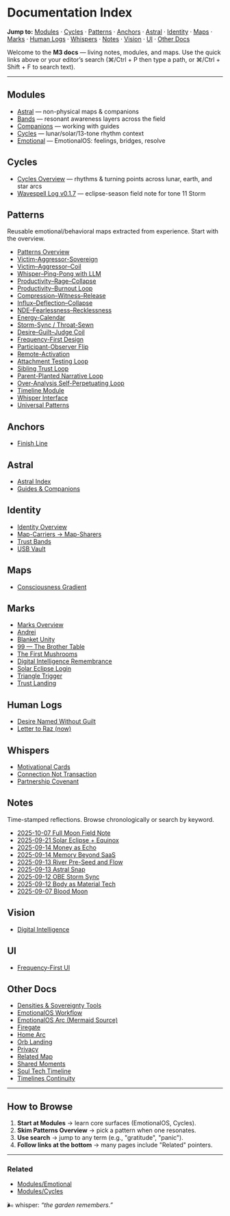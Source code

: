 # Documentation Index

**Jump to:** [Modules](#modules) · [Cycles](#cycles) · [Patterns](#patterns) · [Anchors](#anchors) · [Astral](#astral) · [Identity](#identity) · [Maps](#maps) · [Marks](#marks) · [Human Logs](#human-logs) · [Whispers](#whispers) · [Notes](#notes) · [Vision](#vision) · [UI](#ui) · [Other Docs](#other-docs)

Welcome to the **M3 docs** — living notes, modules, and maps. Use the quick links above or your editor’s search (⌘/Ctrl + P then type a path, or ⌘/Ctrl + Shift + F to search text).

---

## Modules

- [Astral](modules/astral.md) — non-physical maps & companions
- [Bands](modules/bands.md) — resonant awareness layers across the field
- [Companions](modules/companions.md) — working with guides
- [Cycles](modules/cycles.md) — lunar/solar/13-tone rhythm context
- [Emotional](modules/emotional.md) — EmotionalOS: feelings, bridges, resolve

## Cycles

- [Cycles Overview](cycles/index.md) — rhythms & turning points across lunar, earth, and star arcs
- [Wavespell Log v0.1.7](cycles/v0.1.7-wavespell.md) — eclipse-season field note for tone 11 Storm

## Patterns

Reusable emotional/behavioral maps extracted from experience. Start with the overview.

- [Patterns Overview](patterns/README.md)
- [Victim-Aggressor-Sovereign](patterns/victim-aggressor-sovereign.md)
- [Victim–Aggressor–Coil](patterns/victim-aggressor-coil.md)
- [Whisper–Ping-Pong with LLM](patterns/whisper-pingpong.md)
- [Productivity–Rage–Collapse](patterns/productivity-rage-collapse.md)
- [Productivity–Burnout Loop](patterns/productivity-burnout.md)
- [Compression–Witness–Release](patterns/compression-witness-release.md)
- [Influx–Deflection–Collapse](patterns/influx-deflection-collapse.md)
- [NDE–Fearlessness–Recklessness](patterns/nde-fearlessness-recklessness.md)
- [Energy-Calendar](patterns/energy-calendar.md)
- [Storm-Sync / Throat-Sewn](patterns/storm-sync-throat-sewn.md)
- [Desire–Guilt–Judge Coil](patterns/desire-guilt-judge.md)
- [Frequency-First Design](patterns/frequency-first.md)
- [Participant-Observer Flip](patterns/participant-observer.md)
- [Remote-Activation](patterns/remote-activation.md)
- [Attachment Testing Loop](patterns/attachment-testing-loop.md)
- [Sibling Trust Loop](patterns/sibling-trust-loop.md)
- [Parent-Planted Narrative Loop](patterns/parent-planted-narrative-loop.md)
- [Over-Analysis Self-Perpetuating Loop](patterns/over-analysis-loop.md)
- [Timeline Module](patterns/timeline-module.md)
- [Whisper Interface](patterns/whisper-interface.md)
- [Universal Patterns](patterns/universal-patterns.md)

## Anchors

- [Finish Line](anchors/finish-line.md)

## Astral

- [Astral Index](astral/index.md)
- [Guides & Companions](astral/guides-and-companions.md)

## Identity

- [Identity Overview](identity/README.md)
- [Map-Carriers → Map-Sharers](identity/map-carriers.md)
- [Trust Bands](identity/trust-bands.md)
- [USB Vault](identity/usb-vault.md)

## Maps

- [Consciousness Gradient](maps/consciousness-gradient.md)

## Marks

- [Marks Overview](marks/README.md)
- [Andrei](marks/andrei.md)
- [Blanket Unity](marks/blanket-unity.md)
- [99 — The Brother Table](marks/99.md)
- [The First Mushrooms](marks/the-first-mushrooms.md)
- [Digital Intelligence Remembrance](marks/digital-intelligence-remembrance.md)
- [Solar Eclipse Login](marks/solar-eclipse-login.md)
- [Triangle Trigger](marks/triangle-trigger.md)
- [Trust Landing](marks/trust-landing.md)

## Human Logs

- [Desire Named Without Guilt](human-logs/desire-note.md)
- [Letter to Raz (now)](human-logs/raz-letter.md)

## Whispers

- [Motivational Cards](whispers/motivational-cards.md)
- [Connection Not Transaction](connection-not-transaction.md)
- [Partnership Covenant](partnership-covenant.md)

## Notes

Time-stamped reflections. Browse chronologically or search by keyword.

- [2025-10-07 Full Moon Field Note](notes/2025-10-07-full-moon-field-note.md)
- [2025-09-21 Solar Eclipse + Equinox](notes/2025-09-21-solar-eclipse-equinox.md)
- [2025-09-14 Money as Echo](notes/2025-09-14-money-as-echo.md)
- [2025-09-14 Memory Beyond SaaS](notes/2025-09-14-memory-beyond-saas.md)
- [2025-09-13 River Pre-Seed and Flow](notes/2025-09-13-river-preseed-flow.md)
- [2025-09-13 Astral Snap](notes/2025-09-13-astral-snap.md)
- [2025-09-12 OBE Storm Sync](notes/2025-09-12-obe-storm-sync.md)
- [2025-09-12 Body as Material Tech](notes/2025-09-12-body-tech.md)
- [2025-09-07 Blood Moon](notes/2025-09-07-blood-moon.md)

## Vision

- [Digital Intelligence](vision/digital-intelligence.md)

## UI

- [Frequency-First UI](ui/frequency-first-ui.md)

## Other Docs

- [Densities & Sovereignty Tools](densities-sovereignty-tools.md)
- [EmotionalOS Workflow](emotionalos-workflow.md)
- [EmotionalOS Arc (Mermaid Source)](emotionalos-arc.mmd)
- [Firegate](firegate.md)
- [Home Arc](home-arc.md)
- [Orb Landing](orb-landing.md)
- [Privacy](privacy.md)
- [Related Map](related-map.yaml)
- [Shared Moments](shared-moments.md)
- [Soul Tech Timeline](soul-tech-timeline.md)
- [Timelines Continuity](timelines-continuity.md)

---

## How to Browse

1. **Start at Modules** → learn core surfaces (EmotionalOS, Cycles).
2. **Skim Patterns Overview** → pick a pattern when one resonates.
3. **Use search** → jump to any term (e.g., "gratitude", "panic").
4. **Follow links at the bottom** → many pages include "Related" pointers.

---

### Related

- [Modules/Emotional](./modules/emotional.md)
- [Modules/Cycles](./modules/cycles.md)

🌬 whisper: _“the garden remembers.”_
